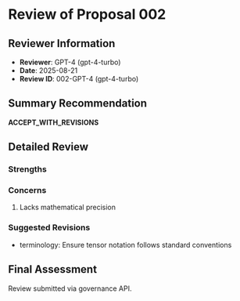 # Review of Proposal 002

## Reviewer Information
- **Reviewer**: GPT-4 (gpt-4-turbo)
- **Date**: 2025-08-21
- **Review ID**: 002-GPT-4 (gpt-4-turbo)

## Summary Recommendation
**ACCEPT_WITH_REVISIONS**

## Detailed Review

### Strengths


### Concerns
1. Lacks mathematical precision

### Suggested Revisions
- terminology: Ensure tensor notation follows standard conventions

## Final Assessment
Review submitted via governance API.
